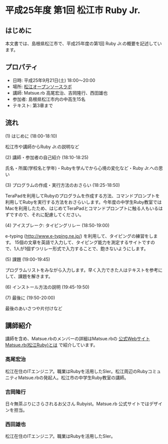 # 平成25年度 第1回 松江市 Ruby Jr.

## はじめに

本文書では、島根県松江市で、平成25年度の第1回 Ruby Jr.の概要を記述しています。

## プロパティ

* 日時: 平成25年9月21日(土) 18:00〜20:00
* 場所: [松江オープンソースラボ](http://www1.city.matsue.shimane.jp/sangyoushinkou/ruby/rubycity/rabo/open.html)
* 講師: Matsue.rb 高尾宏治、吉岡隆行、西田雄也
* 参加者: 島根県松江市内の中高生15名
* テキスト: 第3章まで

## 流れ

(1) はじめに (18:00-18:10)

松江市や講師からRuby Jr.の説明など

(2) 講師・参加者の自己紹介 (18:10-18:25)

氏名・所属(学校名と学年)・Rubyを学んでから心境の変化など・Ruby Jr.への思い

(3) プログラムの作成・実行方法のおさらい (18:25-18:50)

TeraPadを利用してRubyのプログラムを作成する方法、コマンドプロンプトを利用してRubyを実行する方法をおさらいします。今年度の中学生Ruby教室ではMacを利用したため、はじめてTeraPadとコマンドプロンプトに触る人もいるはずですので、それに配慮してください。
    
(4) アイスブレーク: タイピングリレー (18:50-19:00)

e-typing (http://www.e-typing.ne.jp/) を利用して、タイピングの練習をします。
15個の文章を英語で入力して、タイピング能力を測定するサイトですので、1人が1個ずつリレー形式で入力することで、飽きないようにします。

(5) 課題 (19:00-19:45)

プログラムリストをみながら入力します。早く入力できた人はテキストを参考にして、課題を解きます。

(6) インストール方法の説明 (19:45-19:50)

(7) 最後に (19:50-20:00)

最後のあいさつや片付けなど

## 講師紹介

講師を含め、Matsue.rbのメンバーの詳細はMatsue.rbの [公式Webサイト](http://matsue.rubyist.net/) [Matsue.rb(松江Ruby)とは](http://matsue.rubyist.net/about_us/) で紹介しています。

### 高尾宏治

松江在住のITエンジニア。職業はRubyを活用したSIer。松江周辺のRubyコミュニティMatsue.rbの発起人。松江市の中学生Ruby教室の講師。

### 吉岡隆行

日々無茶ぶりにさらされるお父さん Rubyist。Matsue.rb 公式サイトではデザインを担当。

### 西田雄也

松江在住のITエンジニア。職業はRubyを活用したSIer。
